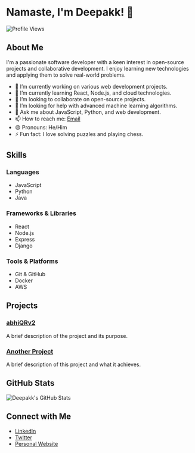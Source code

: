 # Namaste, I'm Deepakk! 👋

![Profile Views](https://komarev.com/ghpvc/?username=Deepakk-kumar1&color=blue)

## About Me

I'm a passionate software developer with a keen interest in open-source projects and collaborative development. I enjoy learning new technologies and applying them to solve real-world problems.

- 🔭 I’m currently working on various web development projects.
- 🌱 I’m currently learning React, Node.js, and cloud technologies.
- 👯 I’m looking to collaborate on open-source projects.
- 🤔 I’m looking for help with advanced machine learning algorithms.
- 💬 Ask me about JavaScript, Python, and web development.
- 📫 How to reach me: [Email](mailto:deepakk8373@gmail.com)
- 😄 Pronouns: He/Him
- ⚡ Fun fact: I love solving puzzles and playing chess.

## Skills

### Languages
- JavaScript
- Python
- Java

### Frameworks & Libraries
- React
- Node.js
- Express
- Django

### Tools & Platforms
- Git & GitHub
- Docker
- AWS

## Projects

### [abhiQRv2](https://github.com/Deepakk-kumar1/AbhiQRv2)
A brief description of the project and its purpose.

### [Another Project](https://github.com/Deepakk-kumar1/another-project)
A brief description of this project and what it achieves.

## GitHub Stats

![Deepakk's GitHub Stats](https://github-readme-stats.vercel.app/api?username=Deepakk-kumar1&show_icons=true&theme=radical)

## Connect with Me

- [LinkedIn](https://www.linkedin.com/in/deepakk-kumar1/)
- [Twitter](https://twitter.com/deepakk_kumar1)
- [Personal Website](https://deepakk-kumar1.github.io)
